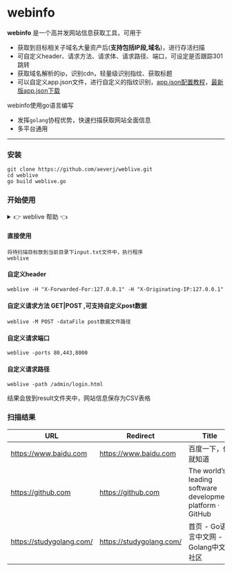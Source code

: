 # webinfo #

**webinfo** 是一个高并发网站信息获取工具，可用于

* 获取到目标相关子域名大量资产后(**支持包括IP段,域名**)，进行存活扫描
* 可自定义header、请求方法、请求体、请求路径、端口，可设定是否跟踪301跳转
* 获取域名解析的ip，识别cdn，轻量级识别指纹、获取标题
* 可以自定义app.json文件，进行自定义的指纹识别，[app.json配置教程](https://github.com/AliasIO/wappalyzer)，[最新版app.json下载](https://github.com/AliasIO/wappalyzer/blob/master/src/technologies.json)

webinfo使用go语言编写

* 发挥`golang`协程优势，快速扫描获取网站全面信息
* 多平台通用

------

### 安装 ###

	git clone https://github.com/aeverj/weblive.git
	cd weblive
	go build weblive.go

### 开始使用

<details>
<summary> 👉 weblive 帮助 👈</summary>

```
Usage of webinfo.exe:
  -H value
        Custom Header
  -M string
        Request Method (default "GET")
  -dataFile string
        The Post data file path
  -follow_redirects
        Follow Redirects
  -iF string
        Load urls from file (default "input.txt")
  -output string
        Output file
  -path string
        Request Path (default "/")
  -ports string
        Custom ports
  -threads int
        Number of threads (default 50)
  -timeout int
        Timeout in seconds (default 3)
```
</details>

#### 直接使用
```
将待扫描目标放到当前目录下input.txt文件中，执行程序
weblive
```
#### 自定义header
```
weblive -H "X-Forwarded-For:127.0.0.1" -H "X-Originating-IP:127.0.0.1"
```
#### 自定义请求方法 GET|POST ,可支持自定义post数据
```
weblive -M POST -dataFile post数据文件路径
```
#### 自定义请求端口
```
weblive -ports 80,443,8000
```
#### 自定义请求路径
```
weblive -path /admin/login.html
```

结果会放到result文件夹中，网站信息保存为CSV表格

###  扫描结果

| URL                      | Redirect                 | Title                                                       | Status_Code | IP                        | CDN   | Finger                                                       |
| ------------------------ | ------------------------ | ----------------------------------------------------------- | ----------- | ------------------------- | ----- | ------------------------------------------------------------ |
| https://www.baidu.com    | https://www.baidu.com    | 百度一下，你就知道                                          | 200         | 182.61.200.7,182.61.200.6 | false | jQuery                                                       |
| https://github.com       | https://github.com       | The  world’s leading software development platform · GitHub | 200         | 13.250.177.223            | false | Ruby on  Rails,GitHub Pages,Bootstrap                        |
| https://studygolang.com/ | https://studygolang.com/ | 首页 -  Go语言中文网 - Golang中文社区                       | 200         | 59.110.219.94             | false | jQuery,Bootstrap,Google  AdSense,Marked,Gravatar,Nginx,Font Awesome |


